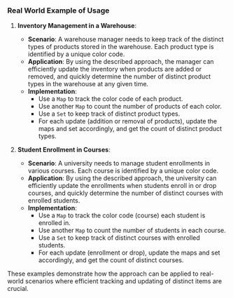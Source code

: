 ### Real World Example of Usage

1. **Inventory Management in a Warehouse**:
   - **Scenario**: A warehouse manager needs to keep track of the distinct types of products stored in the warehouse. Each product type is identified by a unique color code.
   - **Application**: By using the described approach, the manager can efficiently update the inventory when products are added or removed, and quickly determine the number of distinct product types in the warehouse at any given time.
   - **Implementation**:
     - Use a `Map` to track the color code of each product.
     - Use another `Map` to count the number of products of each color.
     - Use a `Set` to keep track of distinct product types.
     - For each update (addition or removal of products), update the maps and set accordingly, and get the count of distinct product types.

2. **Student Enrollment in Courses**:
   - **Scenario**: A university needs to manage student enrollments in various courses. Each course is identified by a unique color code.
   - **Application**: By using the described approach, the university can efficiently update the enrollments when students enroll in or drop courses, and quickly determine the number of distinct courses with enrolled students.
   - **Implementation**:
     - Use a `Map` to track the color code (course) each student is enrolled in.
     - Use another `Map` to count the number of students in each course.
     - Use a `Set` to keep track of distinct courses with enrolled students.
     - For each update (enrollment or drop), update the maps and set accordingly, and get the count of distinct courses.

These examples demonstrate how the approach can be applied to real-world scenarios where efficient tracking and updating of distinct items are crucial.
